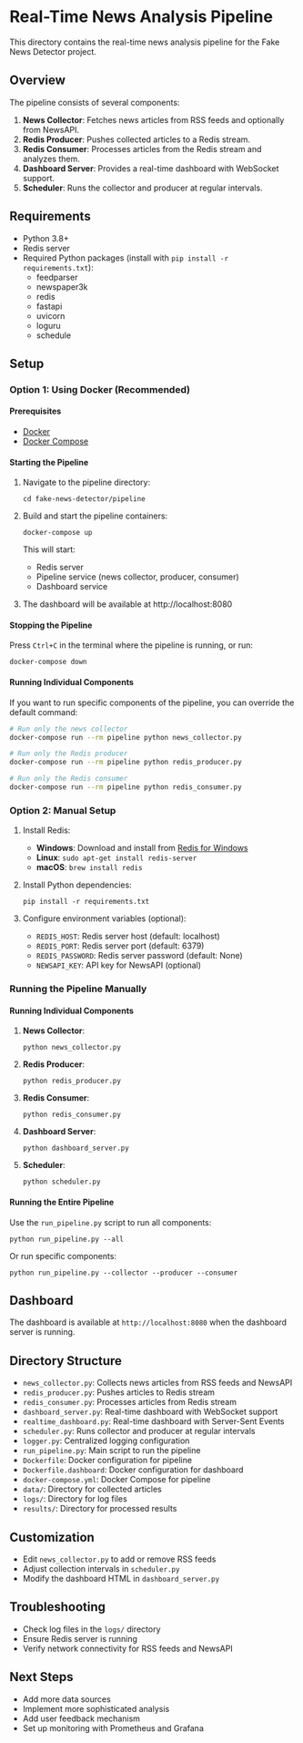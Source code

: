 # Real-Time News Analysis Pipeline

This directory contains the real-time news analysis pipeline for the Fake News Detector project.

## Overview

The pipeline consists of several components:

1. **News Collector**: Fetches news articles from RSS feeds and optionally from NewsAPI.
2. **Redis Producer**: Pushes collected articles to a Redis stream.
3. **Redis Consumer**: Processes articles from the Redis stream and analyzes them.
4. **Dashboard Server**: Provides a real-time dashboard with WebSocket support.
5. **Scheduler**: Runs the collector and producer at regular intervals.

## Requirements

- Python 3.8+
- Redis server
- Required Python packages (install with `pip install -r requirements.txt`):
  - feedparser
  - newspaper3k
  - redis
  - fastapi
  - uvicorn
  - loguru
  - schedule

## Setup

### Option 1: Using Docker (Recommended)

#### Prerequisites

- [Docker](https://docs.docker.com/get-docker/)
- [Docker Compose](https://docs.docker.com/compose/install/)

#### Starting the Pipeline

1. Navigate to the pipeline directory:
   ```
   cd fake-news-detector/pipeline
   ```

2. Build and start the pipeline containers:
   ```
   docker-compose up
   ```

   This will start:
   - Redis server
   - Pipeline service (news collector, producer, consumer)
   - Dashboard service

3. The dashboard will be available at http://localhost:8080

#### Stopping the Pipeline

Press `Ctrl+C` in the terminal where the pipeline is running, or run:
```
docker-compose down
```

#### Running Individual Components

If you want to run specific components of the pipeline, you can override the default command:

```bash
# Run only the news collector
docker-compose run --rm pipeline python news_collector.py

# Run only the Redis producer
docker-compose run --rm pipeline python redis_producer.py

# Run only the Redis consumer
docker-compose run --rm pipeline python redis_consumer.py
```

### Option 2: Manual Setup

1. Install Redis:
   - **Windows**: Download and install from [Redis for Windows](https://github.com/microsoftarchive/redis/releases)
   - **Linux**: `sudo apt-get install redis-server`
   - **macOS**: `brew install redis`

2. Install Python dependencies:
   ```
   pip install -r requirements.txt
   ```

3. Configure environment variables (optional):
   - `REDIS_HOST`: Redis server host (default: localhost)
   - `REDIS_PORT`: Redis server port (default: 6379)
   - `REDIS_PASSWORD`: Redis server password (default: None)
   - `NEWSAPI_KEY`: API key for NewsAPI (optional)

### Running the Pipeline Manually

#### Running Individual Components

1. **News Collector**:
   ```
   python news_collector.py
   ```

2. **Redis Producer**:
   ```
   python redis_producer.py
   ```

3. **Redis Consumer**:
   ```
   python redis_consumer.py
   ```

4. **Dashboard Server**:
   ```
   python dashboard_server.py
   ```

5. **Scheduler**:
   ```
   python scheduler.py
   ```

#### Running the Entire Pipeline

Use the `run_pipeline.py` script to run all components:

```
python run_pipeline.py --all
```

Or run specific components:

```
python run_pipeline.py --collector --producer --consumer
```

## Dashboard

The dashboard is available at `http://localhost:8080` when the dashboard server is running.

## Directory Structure

- `news_collector.py`: Collects news articles from RSS feeds and NewsAPI
- `redis_producer.py`: Pushes articles to Redis stream
- `redis_consumer.py`: Processes articles from Redis stream
- `dashboard_server.py`: Real-time dashboard with WebSocket support
- `realtime_dashboard.py`: Real-time dashboard with Server-Sent Events
- `scheduler.py`: Runs collector and producer at regular intervals
- `logger.py`: Centralized logging configuration
- `run_pipeline.py`: Main script to run the pipeline
- `Dockerfile`: Docker configuration for pipeline
- `Dockerfile.dashboard`: Docker configuration for dashboard
- `docker-compose.yml`: Docker Compose for pipeline
- `data/`: Directory for collected articles
- `logs/`: Directory for log files
- `results/`: Directory for processed results

## Customization

- Edit `news_collector.py` to add or remove RSS feeds
- Adjust collection intervals in `scheduler.py`
- Modify the dashboard HTML in `dashboard_server.py`

## Troubleshooting

- Check log files in the `logs/` directory
- Ensure Redis server is running
- Verify network connectivity for RSS feeds and NewsAPI

## Next Steps

- Add more data sources
- Implement more sophisticated analysis
- Add user feedback mechanism
- Set up monitoring with Prometheus and Grafana
